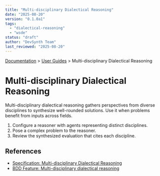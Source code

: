 ```yaml
---
title: "Multi-disciplinary Dialectical Reasoning"
date: "2025-08-20"
version: "0.1.0a1"
tags:
  - "dialectical-reasoning"
  - "wsde"
status: "draft"
author: "DevSynth Team"
last_reviewed: "2025-08-20"
---
```


<div class="breadcrumbs">
<a href="../index.md">Documentation</a> &gt; <a href="index.md">User Guides</a> &gt; Multi-disciplinary Dialectical Reasoning
</div>

# Multi-disciplinary Dialectical Reasoning

Multi-disciplinary dialectical reasoning gathers perspectives from diverse disciplines to synthesize well-rounded solutions. Use it when problems benefit from inputs across fields.

1. Configure a reasoner with agents representing distinct disciplines.
2. Pose a complex problem to the reasoner.
3. Review the synthesized evaluation that cites each discipline.

## References

- [Specification: Multi-disciplinary Dialectical Reasoning](../specifications/multi-disciplinary-dialectical-reasoning.md)
- [BDD Feature: Multi-disciplinary dialectical reasoning](../../tests/behavior/features/dialectical_reasoning/multi_disciplinary_dialectical_reasoning.feature)
